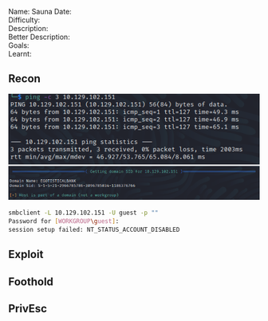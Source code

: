 
Name: Sauna
Date:  
Difficulty:  
Description:  
Better Description:  
Goals:  
Learnt:

## Recon

![ping](Screenshots/ping.png)
![domain](Screenshots/domainname.png)

```bash
smbclient -L 10.129.102.151 -U guest -p ""
Password for [WORKGROUP\guest]:
session setup failed: NT_STATUS_ACCOUNT_DISABLED
```

	
## Exploit

## Foothold

## PrivEsc

      
